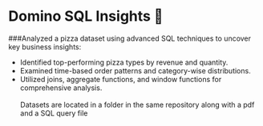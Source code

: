 # Domino SQL Insights 🚀
###Analyzed a pizza dataset using advanced SQL techniques to uncover key business insights:
- Identified top-performing pizza types by revenue and quantity.
- Examined time-based order patterns and category-wise distributions.
- Utilized joins, aggregate functions, and window functions for comprehensive analysis.
<br><br>
Datasets are located in a folder in the same repository along with a pdf and a SQL query file
